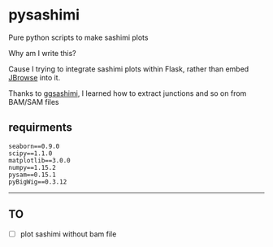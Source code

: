 # pysashimi

Pure python scripts to make sashimi plots

Why am I write this?

Cause I trying to integrate sashimi plots within Flask, rather than embed [JBrowse](https://github.com/GMOD/jbrowse) into it.

Thanks to [ggsashimi](https://github.com/guigolab/ggsashimi), I learned how to extract junctions and so on from BAM/SAM files

## requirments
```
seaborn==0.9.0
scipy==1.1.0
matplotlib==3.0.0
numpy==1.15.2
pysam==0.15.1
pyBigWig==0.3.12
```

---

## TO
- [ ] plot sashimi without bam file




